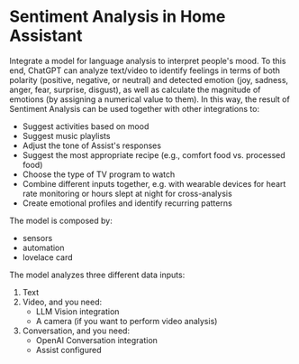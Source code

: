 # Sentiment Analysis in Home Assistant

Integrate a model for language analysis to interpret people's mood.
To this end, ChatGPT can analyze text/video to identify feelings in terms of both polarity (positive, negative, or neutral) and detected emotion (joy, sadness, anger, fear, surprise, disgust), as well as calculate the magnitude of emotions (by assigning a numerical value to them).
In this way, the result of Sentiment Analysis can be used together with other integrations to:
- Suggest activities based on mood
- Suggest music playlists
- Adjust the tone of Assist's responses
- Suggest the most appropriate recipe (e.g., comfort food vs. processed food)
- Choose the type of TV program to watch
- Combine different inputs together, e.g. with wearable devices for heart rate monitoring or hours slept at night for cross-analysis
- Create emotional profiles and identify recurring patterns

The model is composed by:
- sensors
- automation
- lovelace card

The model analyzes three different data inputs:
1) Text
2) Video, and you need:
   - LLM Vision integration
   - A camera (if you want to perform video analysis)
3) Conversation, and you need:
   - OpenAI Conversation integration
   - Assist configured
